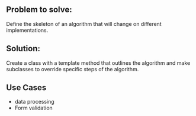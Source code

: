 ## Problem to solve:
Define the skeleton of an algorithm that will change on different implementations.

## Solution:
Create a class with a template method that outlines the algorithm and make subclasses to override specific steps of the algorithm.

## Use Cases
- data processing
- Form validation